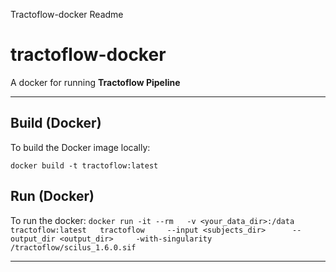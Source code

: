 Tractoflow-docker Readme

# tractoflow-docker

A docker for running **Tractoflow Pipeline**


___


## Build (Docker)

To build the Docker image locally:

```docker build -t tractoflow:latest```

## Run (Docker)

To run the docker:
 ```docker run -it --rm   -v <your_data_dir>:/data    tractoflow:latest   tractoflow     --input <subjects_dir>      --output_dir <output_dir>     -with-singularity /tractoflow/scilus_1.6.0.sif  ```   

___________


